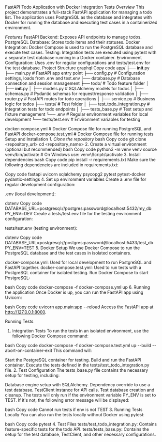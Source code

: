 FastAPI Todo Application with Docker Integration Tests
*Overview*
This project demonstrates a full-stack FastAPI application for managing a todo list. The application uses PostgreSQL as the database and integrates with Docker for running the database and executing test cases in a containerized environment.

*Features*
FastAPI Backend: Exposes API endpoints to manage todos.
PostgreSQL Database: Stores todo items and their statuses.
Docker Integration: Docker Compose is used to run the PostgreSQL database and execute test cases.
Testing: Integration tests are executed using pytest with a separate test database running in a Docker container.
Environment Configuration: Uses .env for regular configurations and tests/test.env for the test database.
Project Structure
graphql
Copy code
app/
├── __init__.py
├── main.py               # FastAPI app entry point
├── config.py             # Configuration settings, loads from .env and test.env
├── database.py           # Database connection and session management
├── todo/                 # Todo feature folder
│   ├── __init__.py
│   ├── models.py         # SQLAlchemy models for todos
│   ├── schemas.py        # Pydantic schemas for request/response validation
│   ├── router.py         # FastAPI routes for todo operations
│   ├── service.py        # Business logic for todos
├── tests/                # Test folder
│   ├── test_todo_integration.py  # Integration tests for todo endpoints
│   ├── tests_base.py     # Test setup and fixture management
└── .env                  # Regular environment variables for local development
└── tests/test.env        # Environment variables for testing

docker-compose.yml         # Docker Compose file for running PostgreSQL and FastAPI
docker-compose.test.yml    # Docker Compose file for running tests
Setup and Installation
*1. Clone the repository*
bash
Copy code
git clone <repository_url>
cd <repository_name>
2. Create a virtual environment (optional but recommended)
bash
Copy code
python3 -m venv venv
source venv/bin/activate  # On Windows use: venv\Scripts\activate
3. Install dependencies
bash
Copy code
pip install -r requirements.txt
Make sure the following dependencies are included in requirements.txt:

Copy code
fastapi
uvicorn
sqlalchemy
psycopg2
pytest
pytest-docker
pydantic-settings
4. Set up environment variables
Create a .env file for regular development configuration:

.env (local development):

dotenv
Copy code
DATABASE_URL=postgresql://postgres:password@localhost:5432/my_db
PY_ENV=DEV
Create a tests/test.env file for the testing environment configuration:

tests/test.env (testing environment):

dotenv
Copy code
DATABASE_URL=postgresql://postgres:password@localhost:5433/test_db
PY_ENV=TEST
5. Docker Setup
We use Docker Compose to run the PostgreSQL database and the test cases in isolated containers.

docker-compose.yml: Used for local development to run PostgreSQL and FastAPI together.
docker-compose.test.yml: Used to run tests with a PostgreSQL container for isolated testing.
Run Docker Compose to start PostgreSQL:

bash
Copy code
docker-compose -f docker-compose.yml up
6. Running the application
Once Docker is up, you can run the FastAPI app using Uvicorn:

bash
Copy code
uvicorn app.main:app --reload
Access the FastAPI app at http://127.0.0.1:8000.

Running Tests
1. Integration Tests
To run the tests in an isolated environment, use the following Docker Compose command:

bash
Copy code
docker-compose -f docker-compose.test.yml up --build --abort-on-container-exit
This command will:

Start the PostgreSQL container for testing.
Build and run the FastAPI container.
Execute the tests defined in the tests/test_todo_integration.py file.
2. Test Configuration
The tests_base.py file contains the necessary setup for testing, including:

Database engine setup with SQLAlchemy.
Dependency override to use a test database.
TestClient instance for API calls.
Test database creation and cleanup.
The tests will only run if the environment variable PY_ENV is set to TEST. If it's not, the following error message will be displayed:

bash
Copy code
Cannot run tests if env is not TEST
3. Running Tests Locally
You can also run the tests locally without Docker using pytest:

bash
Copy code
pytest
4. Test Files
tests/test_todo_integration.py: Contains feature-specific tests for the todo API.
tests/tests_base.py: Contains the setup for the test database, TestClient, and other necessary configurations.
